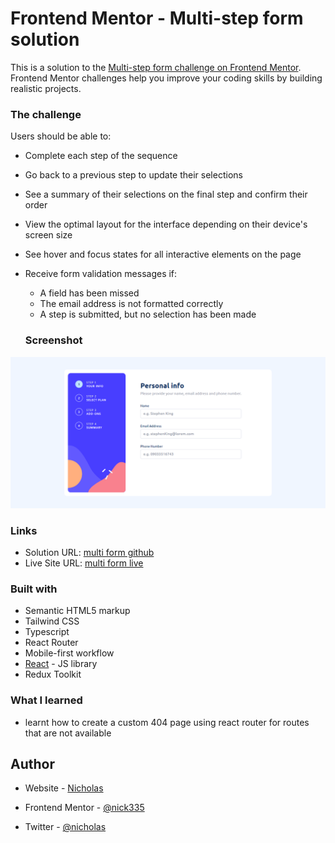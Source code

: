 # Frontend Mentor - Multi-step form solution

This is a solution to the [Multi-step form challenge on Frontend Mentor](https://www.frontendmentor.io/challenges/multistep-form-YVAnSdqQBJ). Frontend Mentor challenges help you improve your coding skills by building realistic projects. 

### The challenge

Users should be able to:

- Complete each step of the sequence
- Go back to a previous step to update their selections
- See a summary of their selections on the final step and confirm their order
- View the optimal layout for the interface depending on their device's screen size
- See hover and focus states for all interactive elements on the page
- Receive form validation messages if:
  - A field has been missed
  - The email address is not formatted correctly
  - A step is submitted, but no selection has been made

  ### Screenshot

![multi form screenshot](./src/assets/multi-form.png)

### Links

- Solution URL: [multi form github](https://github.com/nick335/MultiStepForm-Typescript)
- Live Site URL: [multi form live](https://multi-form45.netlify.app/)

### Built with

- Semantic HTML5 markup
- Tailwind CSS
- Typescript
- React Router
- Mobile-first workflow
- [React](https://reactjs.org/) - JS library
- Redux Toolkit

### What I learned
- learnt how to create a custom 404 page using react router for routes that are not available

## Author

- Website - [Nicholas](https://nicholaserigo.netlify.app/)
- Frontend Mentor - [@nick335](https://www.frontendmentor.io/profile/nick335)

- Twitter - [@nicholas](https://twitter.com/ChigozieErigo)
